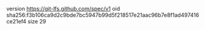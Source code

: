 version https://git-lfs.github.com/spec/v1
oid sha256:f3b106ca9d2c9bde7bc5947b99d5f218517e21aac96b7e8f1ad497416ce21ef4
size 29
